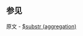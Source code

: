 

## 参见

原文 - [$substr (aggregation)]( https://docs.mongodb.com/manual/reference/operator/aggregation/substr/ )

